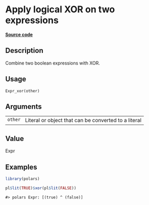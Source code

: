 
# Apply logical XOR on two expressions

[**Source code**](https://github.com/pola-rs/r-polars/tree/main/R/expr__expr.R#L991)

## Description

Combine two boolean expressions with XOR.

## Usage

<pre><code class='language-R'>Expr_xor(other)
</code></pre>

## Arguments

<table>
<tr>
<td style="white-space: nowrap; font-family: monospace; vertical-align: top">
<code id="Expr_xor_:_other">other</code>
</td>
<td>
Literal or object that can be converted to a literal
</td>
</tr>
</table>

## Value

Expr

## Examples

``` r
library(polars)

pl$lit(TRUE)$xor(pl$lit(FALSE))
```

    #> polars Expr: [(true) ^ (false)]
